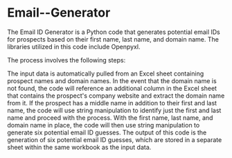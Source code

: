 # Email--Generator

The Email ID Generator is a Python code that generates potential email IDs for prospects based on their first name, last name, and domain name. The libraries utilized in this code include Openpyxl.

The process involves the following steps:

The input data is automatically pulled from an Excel sheet containing prospect names and domain names.
In the event that the domain name is not found, the code will reference an additional column in the Excel sheet that contains the prospect's company website and extract the domain name from it.
If the prospect has a middle name in addition to their first and last name, the code will use string manipulation to identify just the first and last name and proceed with the process.
With the first name, last name, and domain name in place, the code will then use string manipulation to generate six potential email ID guesses.
The output of this code is the generation of six potential email ID guesses, which are stored in a separate sheet within the same workbook as the input data.
